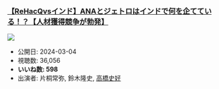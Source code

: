 ### [【ReHacQvsインド】ANAとジェトロはインドで何を企てている！？【人材獲得競争が勃発】](https://www.youtube.com/watch?v=BuVEkvDyKHk)
[![](https://img.youtube.com/vi/BuVEkvDyKHk/hqdefault.jpg)](https://www.youtube.com/watch?v=BuVEkvDyKHk)
-   公開日: 2024-03-04
-   視聴数: 36,056
-   **いいね数: 598**
-   出演者: 片桐常弥, 鈴木隆史, [高橋史好](/rehacq_fan/people/高橋史好 "wikilink")

